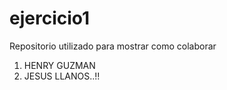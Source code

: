 # ejercicio1
Repositorio utilizado para mostrar como colaborar

1. HENRY GUZMAN
25. JESUS LLANOS..!!